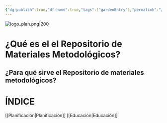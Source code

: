 ```yaml
---
{"dg-publish":true,"df-home":true,"tags":["gardenEntry"],"permalink":"/bienvenida/","dgPassFrontmatter":true,"noteIcon":"","updated":"2025-06-22T18:03:54.688-04:00"}
---
```


![logo_plan.png|200](/img/user/Imagenes/logo_plan.png)
# ¿Qué es el el Repositorio de Materiales Metodológicos?

## ¿Para qué sirve el Repositorio de materiales metodológicos?

# ÍNDICE

[[Planificación\|Planificación]]
[[Educación\|Educación]]